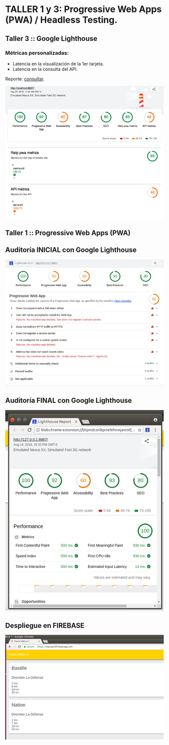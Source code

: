 # TALLER 1 y 3: Progressive Web Apps (PWA) / Headless Testing.

## Taller 3 :: Google Lighthouse
### Métricas personalizadas:
* Latencia en la visualización de la 1er tarjeta.
* Latencia en la consulta del API.

Reporte: [consultar](lighthouse/localhost_2018-08-29_11-56-52.report.html).

![alt text](lighthouse/images/lighthouse01.png)
![alt text](lighthouse/images/lighthouse02.png)

## Taller 1 :: Progressive Web Apps (PWA)
## Auditoría INICIAL con Google Lighthouse
![alt text](docs/auditoria_inicial.png)

## Auditoría FINAL con Google Lighthouse
![alt text](docs/auditoria_final.png)

## Despliegue en FIREBASE
![alt text](docs/despliegue_firebase.png)
